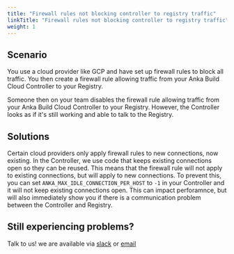 ```yaml
---
title: "Firewall rules not blocking controller to registry traffic"
linkTitle: "Firewall rules not blocking controller to registry traffic"
weight: 1
---
```


## Scenario

You use a cloud provider like GCP and have set up firewall rules to block all traffic. You then create a firewall rule allowing traffic from your Anka Build Cloud Controller to your Registry.

Someone then on your team disables the firewall rule allowing traffic from your Anka Build Cloud Controller to your Registry. However, the Controller looks as if it's still working and able to talk to the Registry.

## Solutions

Certain cloud providers only apply firewall rules to new connections, now existing. In the Controller, we use code that keeps existing connections open so they can be reused. This means that the firewall rule will not apply to existing connections, but will apply to new connections. To prevent this, you can set `ANKA_MAX_IDLE_CONNECTION_PER_HOST` to `-1` in your Controller and it will not keep existing connections open. This can impact perforamnce, but will also immediately show you if there is a communication problem between the Controller and Registry.

## Still experiencing problems?

Talk to us! we are available via [slack](https://slack.veertu.com/) or [email](mailto:support@veertu.com)
